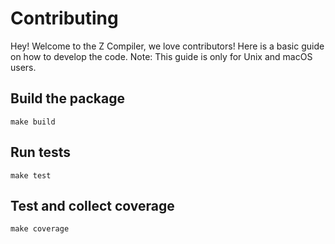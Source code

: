 # Contributing

Hey! Welcome to the Z Compiler, we love contributors! Here is a basic guide on how to develop the code.
Note: This guide is only for Unix and macOS users.

## Build the package

```shell
make build
```

## Run tests

```shell
make test
```

## Test and collect coverage

```shell
make coverage
```
